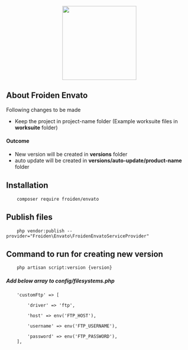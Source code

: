 <p align="center"><img src="https://froiden.com/img/orange-logo.svg" width="200px"></p>



## About Froiden Envato

Following changes to be made

- Keep the project in project-name folder (Example worksuite files in **worksuite** folder)

#### Outcome
- New version will be created in **versions** folder
- auto update will be created in **versions/auto-update/product-name** folder

## Installation

        composer require froiden/envato
    
## Publish files
        php vendor:publish --provider="Froiden\Envato\FroidenEnvatoServiceProvider"
    
## Command to run for creating new version
        php artisan script:version {version}


##### Add  below array to config/filesystems.php 

        'customFtp' => [
    
            'driver' => 'ftp',
    
            'host' => env('FTP_HOST'),
    
            'username' => env('FTP_USERNAME'),
    
            'password' => env('FTP_PASSWORD'),
        ],

